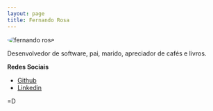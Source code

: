 ```yaml
---
layout: page
title: Fernando Rosa
---
```


<img src="https://libnando.com/assets/images/fernandor.jpeg" alt="fernando rosa" style="margin-left:0; border-radius: 50%;" />

Desenvolvedor de software, pai, marido, apreciador de cafés e livros.

**Redes Sociais**

<ul>
<li><a target="_blank" href="https://github.com/libnando">Github</a></li>
<li><a target="_blank" href="https://br.linkedin.com/in/nandomegaman">Linkedin</a></li>
</ul>

=D
